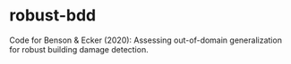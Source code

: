# robust-bdd
Code for Benson &amp; Ecker (2020): Assessing out-of-domain generalization for robust building damage detection.
